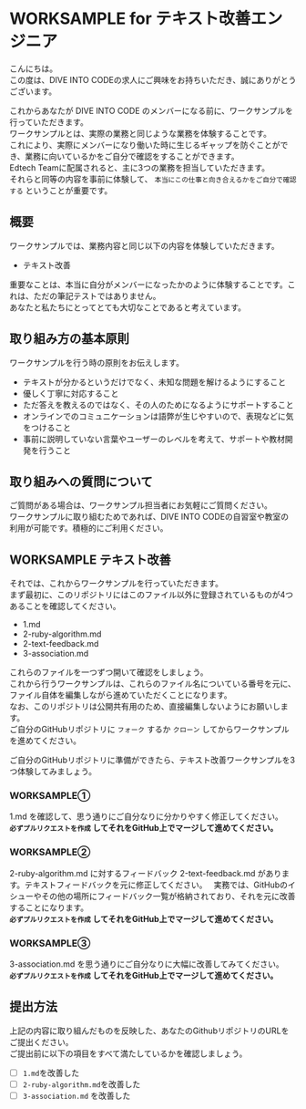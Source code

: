 # WORKSAMPLE for テキスト改善エンジニア

こんにちは。  
この度は、DIVE INTO CODEの求人にご興味をお持ちいただき、誠にありがとうございます。  

これからあなたが DIVE INTO CODE のメンバーになる前に、ワークサンプルを行っていただきます。  
ワークサンプルとは、実際の業務と同じような業務を体験することです。  
これにより、実際にメンバーになり働いた時に生じるギャップを防ぐことができ、業務に向いているかをご自分で確認をすることができます。  
Edtech Teamに配属されると、主に3つの業務を担当していただきます。  
それらと同等の内容を事前に体験して、 `本当にこの仕事と向き合えるかをご自分で確認する` ということが重要です。  

## 概要
ワークサンプルでは、業務内容と同じ以下の内容を体験していただきます。  

- テキスト改善

重要なことは、本当に自分がメンバーになったかのように体験することです。これは、ただの筆記テストではありません。  
あなたと私たちにとってとても大切なことであると考えています。  

## 取り組み方の基本原則

ワークサンプルを行う時の原則をお伝えします。  

- テキストが分かるというだけでなく、未知な問題を解けるようにすること
- 優しく丁寧に対応すること
- ただ答えを教えるのではなく、その人のためになるようにサポートすること
- オンラインでのコミュニケーションは語弊が生じやすいので、表現などに気をつけること
- 事前に説明していない言葉やユーザーのレベルを考えて、サポートや教材開発を行うこと

## 取り組みへの質問について

ご質問がある場合は、ワークサンプル担当者にお気軽にご質問ください。  
ワークサンプルに取り組むためであれば、DIVE INTO CODEの自習室や教室の利用が可能です。積極的にご利用ください。  

## WORKSAMPLE テキスト改善

それでは、これからワークサンプルを行っていただきます。  
まず最初に、このリポジトリにはこのファイル以外に登録されているものが4つあることを確認してください。  

- 1.md
- 2-ruby-algorithm.md
- 2-text-feedback.md
- 3-association.md

これらのファイルを一つずつ開いて確認をしましょう。  
これから行うワークサンプルは、これらのファイル名についている番号を元に、ファイル自体を編集しながら進めていただくことになります。  
なお、このリポジトリは公開共有用のため、直接編集しないようにお願いします。  
ご自分のGitHubリポジトリに `フォーク` するか `クローン` してからワークサンプルを進めてください。  

ご自分のGitHubリポジトリに準備ができたら、テキスト改善ワークサンプルを3つ体験してみましょう。  

### WORKSAMPLE①

1.md を確認して、思う通りにご自分なりに分かりやすく修正してください。  
**`必ずプルリクエストを作成` してそれをGitHub上でマージして進めてください。**  

### WORKSAMPLE②

2-ruby-algorithm.md に対するフィードバック 2-text-feedback.md があります。テキストフィードバックを元に修正してください。  
実務では、GitHubのイシューやその他の場所にフィードバック一覧が格納されており、それを元に改善することになります。  
**`必ずプルリクエストを作成` してそれをGitHub上でマージして進めてください。**  

### WORKSAMPLE③

3-association.md を思う通りにご自分なりに大幅に改善してみてください。  
**`必ずプルリクエストを作成` してそれをGitHub上でマージして進めてください。**  

## 提出方法

上記の内容に取り組んだものを反映した、あなたのGithubリポジトリのURLをご提出ください。  
ご提出前に以下の項目をすべて満たしているかを確認しましょう。  

- [ ] `1.md`を改善した
- [ ] `2-ruby-algorithm.md`を改善した
- [ ] `3-association.md` を改善した
